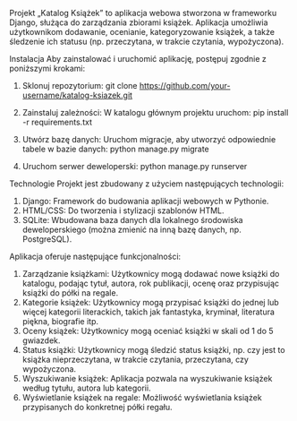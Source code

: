 Projekt „Katalog Książek” to aplikacja webowa stworzona w frameworku Django, 
służąca do zarządzania zbiorami książek. Aplikacja umożliwia użytkownikom dodawanie, 
ocenianie, kategoryzowanie książek, a także śledzenie ich statusu 
(np. przeczytana, w trakcie czytania, wypożyczona).


Instalacja
Aby zainstalować i uruchomić aplikację, postępuj zgodnie z poniższymi krokami:
1. Sklonuj repozytorium: git clone https://github.com/your-username/katalog-ksiazek.git

2. Zainstaluj zależności:
W katalogu głównym projektu uruchom: pip install -r requirements.txt

3. Utwórz bazę danych:
Uruchom migracje, aby utworzyć odpowiednie tabele w bazie danych: python manage.py migrate

4. Uruchom serwer deweloperski: python manage.py runserver


Technologie
Projekt jest zbudowany z użyciem następujących technologii:
1. Django: Framework do budowania aplikacji webowych w Pythonie.
2. HTML/CSS: Do tworzenia i stylizacji szablonów HTML.
3. SQLite: Wbudowana baza danych dla lokalnego środowiska deweloperskiego (można zmienić na inną bazę danych, np. PostgreSQL).

Aplikacja oferuje następujące funkcjonalności:
1. Zarządzanie książkami: Użytkownicy mogą dodawać nowe książki do katalogu, podając tytuł, autora, rok publikacji, ocenę oraz przypisując książki do półki na regale.
2. Kategorie książek: Użytkownicy mogą przypisać książki do jednej lub więcej kategorii literackich, takich jak fantastyka, kryminał, literatura piękna, biografie itp.
3. Oceny książek: Użytkownicy mogą oceniać książki w skali od 1 do 5 gwiazdek.
4. Status książki: Użytkownicy mogą śledzić status książki, np. czy jest to książka nieprzeczytana, w trakcie czytania, przeczytana, czy wypożyczona.
5. Wyszukiwanie książek: Aplikacja pozwala na wyszukiwanie książek według tytułu, autora lub kategorii.
6. Wyświetlanie książek na regale: Możliwość wyświetlania książek przypisanych do konkretnej półki regału.